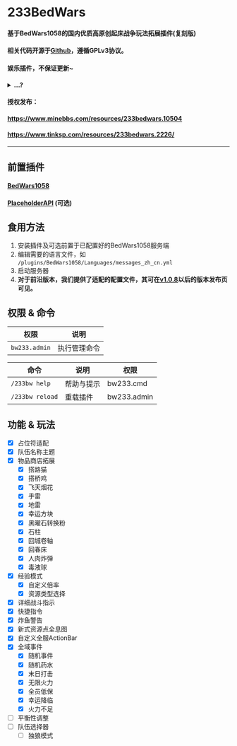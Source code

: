 # 233BedWars

#### 基于BedWars1058的国内优质高原创起床战争玩法拓展插件(复刻版)
#### 相关代码开源于[Github](https://github.com/SerendipityR-2022/233BedWars/)，遵循GPLv3协议。
#### 娱乐插件，不保证更新~
#### <details><summary>...?</summary>一年前，lz的号被此服反作弊莫名封禁100年，此插件应运而生。</details>
#### 授权发布：
#### https://www.minebbs.com/resources/233bedwars.10504
#### https://www.tinksp.com/resources/233bedwars.2226/
----

## 前置插件

#### [BedWars1058](https://www.spigotmc.org/resources/bedwars1058-opensource.97320/)
#### [PlaceholderAPI](https://www.spigotmc.org/resources/placeholderapi.6245/) (可选)

## 食用方法

1. 安装插件及可选前置于已配置好的BedWars1058服务端
2. 编辑需要的语言文件，如 `/plugins/BedWars1058/Languages/messages_zh_cn.yml`
3. 启动服务器
4. **对于前沿版本，我们提供了适配的配置文件，其可在[v1.0.8](https://github.com/SerendipityR-2022/233BedWars/releases/tag/v1.0.8)以后的版本发布页可见。**

## 权限 & 命令

| 权限 | 说明 |
| ---- | ---- |
| `bw233.admin` | 执行管理命令 |

| 命令 | 说明 | 权限 |
| ---- | ---- | ---- |
| `/233bw help` | 帮助与提示 | bw233.cmd |
| `/233bw reload` | 重载插件 | bw233.admin |

## 功能 & 玩法

- [x] 占位符适配
- [x] 队伍名称主题
- [x] 物品商店拓展
    - [x] 搭路猫
    - [x] 搭桥鸡
    - [x] 飞天烟花
    - [x] 手雷
    - [x] 地雷
    - [x] 幸运方块
    - [x] 黑曜石转换粉
    - [x] 石柱
    - [x] 回城卷轴
    - [x] 回春床
    - [x] 人肉炸弹
    - [x] 毒液球
- [x] 经验模式
    - [x] 自定义倍率
    - [x] 资源类型选择
- [x] 详细战斗指示
- [x] 快捷指令
- [x] 炸鱼警告
- [x] 新式资源点全息图
- [x] 自定义全服ActionBar
- [x] 全域事件
    - [x] 随机事件
    - [x] 随机药水
    - [x] 末日打击
    - [x] 无限火力
    - [x] 全员低保
    - [x] 幸运降临
    - [x] 火力不足
- [ ] 平衡性调整
- [ ] 队伍选择器
    - [ ] 独狼模式
